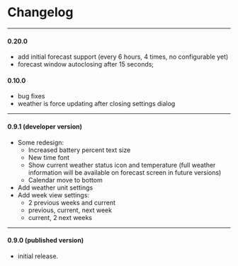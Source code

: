 # Changelog
---
#### 0.20.0
 - add initial forecast support (every 6 hours, 4 times, no configurable yet)
 - forecast window autoclosing after 15 seconds;

#### 0.10.0
 - bug fixes
 - weather is force updating after closing settings dialog

---
#### 0.9.1 (developer version)
- Some redesign:
    - Increased battery percent text size
    - New time font
    - Show current weather status icon and temperature (full weather information will be available on forecast screen in future versions)
    - Calendar move to bottom
- Add weather unit settings
- Add week view settings:
    - 2 previous weeks and current
    - previous, current, next week
    - current, 2 next weeks

---
#### 0.9.0 (published version)
- initial release.